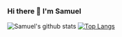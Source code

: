 ### Hi there 👋 I'm Samuel

![Samuel's github stats](https://github-readme-stats.vercel.app/api?username=samloft&show_icons=true&theme=dracula) [![Top Langs](https://github-readme-stats.vercel.app/api/top-langs/?username=samloft&&langs_count=3&theme=dracula)](https://github.com/samloft/github-readme-stats)



